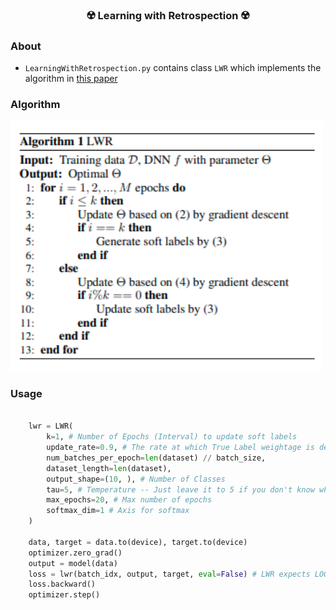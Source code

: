 <div align = "center">
    
### ☢️ Learning with Retrospection :radioactive:
</div>

### About

- `LearningWithRetrospection.py` contains class `LWR` which implements the algorithm in [this paper](https://arxiv.org/abs/2012.13098)

### Algorithm

<img src="./LWR.png" width="500px"></img>


### Usage

```python

    lwr = LWR(
        k=1, # Number of Epochs (Interval) to update soft labels
        update_rate=0.9, # The rate at which True Label weightage is decayed
        num_batches_per_epoch=len(dataset) // batch_size,
        dataset_length=len(dataset),
        output_shape=(10, ), # Number of Classes
        tau=5, # Temperature -- Just leave it to 5 if you don't know what you're doing
        max_epochs=20, # Max number of epochs
        softmax_dim=1 # Axis for softmax
    )

    data, target = data.to(device), target.to(device)
    optimizer.zero_grad()
    output = model(data)
    loss = lwr(batch_idx, output, target, eval=False) # LWR expects LOGITS
    loss.backward()
    optimizer.step()
    
```
